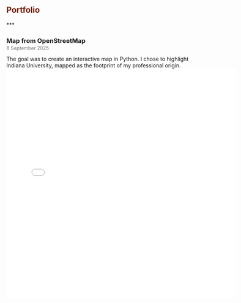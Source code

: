 <h2 style="color:#6f1802;">Portfolio</h2>
***
<h3 style="margin-bottom:0;">Map from OpenStreetMap</h3>
<p style="margin-top:2px; font-size:0.9em; font-weight:normal; color:#777;">
  8 September 2025
</p>
The goal was to create an interactive map in Python. I chose to highlight Indiana University, mapped as the footprint of my professional origin.
<embed type="text/html" src="img/start.html" width="600" height="600">
